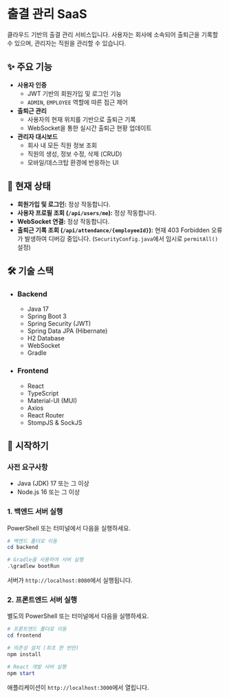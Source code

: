 # 출결 관리 SaaS

클라우드 기반의 출결 관리 서비스입니다. 사용자는 회사에 소속되어 출퇴근을 기록할 수 있으며, 관리자는 직원을 관리할 수 있습니다.

## ✨ 주요 기능

- **사용자 인증**
  - JWT 기반의 회원가입 및 로그인 기능
  - `ADMIN`, `EMPLOYEE` 역할에 따른 접근 제어
- **출퇴근 관리**
  - 사용자의 현재 위치를 기반으로 출퇴근 기록
  - WebSocket을 통한 실시간 출퇴근 현황 업데이트
- **관리자 대시보드**
  - 회사 내 모든 직원 정보 조회
  - 직원의 생성, 정보 수정, 삭제 (CRUD)
  - 모바일/데스크탑 환경에 반응하는 UI

## 🚀 현재 상태

- **회원가입 및 로그인:** 정상 작동합니다.
- **사용자 프로필 조회 (`/api/users/me`):** 정상 작동합니다.
- **WebSocket 연결:** 정상 작동합니다.
- **출퇴근 기록 조회 (`/api/attendance/{employeeId}`):** 현재 403 Forbidden 오류가 발생하여 디버깅 중입니다. (`SecurityConfig.java`에서 임시로 `permitAll()` 설정)

## 🛠️ 기술 스택

- ### **Backend**
  - Java 17
  - Spring Boot 3
  - Spring Security (JWT)
  - Spring Data JPA (Hibernate)
  - H2 Database
  - WebSocket
  - Gradle

- ### **Frontend**
  - React
  - TypeScript
  - Material-UI (MUI)
  - Axios
  - React Router
  - StompJS & SockJS

## 🚀 시작하기

### 사전 요구사항

- Java (JDK) 17 또는 그 이상
- Node.js 16 또는 그 이상

### 1. 백엔드 서버 실행

PowerShell 또는 터미널에서 다음을 실행하세요.

```powershell
# 백엔드 폴더로 이동
cd backend

# Gradle을 사용하여 서버 실행
.\gradlew bootRun
```

서버가 `http://localhost:8080`에서 실행됩니다.

### 2. 프론트엔드 서버 실행

별도의 PowerShell 또는 터미널에서 다음을 실행하세요.

```powershell
# 프론트엔드 폴더로 이동
cd frontend

# 의존성 설치 (최초 한 번만)
npm install

# React 개발 서버 실행
npm start
```

애플리케이션이 `http://localhost:3000`에서 열립니다.
